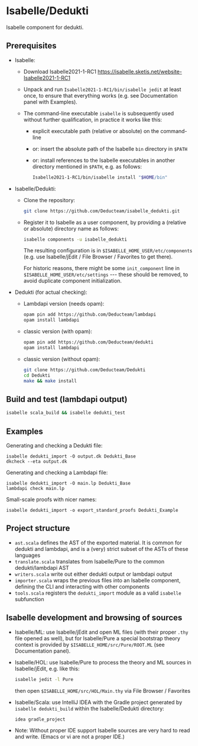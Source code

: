 # Isabelle/Dedukti

Isabelle component for dedukti.


## Prerequisites

  * Isabelle:

      - Download Isabelle2021-1-RC1 
        https://isabelle.sketis.net/website-Isabelle2021-1-RC1

      - Unpack and run `Isabelle2021-1-RC1/bin/isabelle jedit` at least
        once, to ensure that everything works (e.g. see Documentation
        panel with Examples).

      - The command-line executable `isabelle` is subsequently used
        without further qualification, in practice it works like this:

          + explicit executable path (relative or absolute) on the command-line

          + or: insert the absolute path of the Isabelle `bin`
            directory in `$PATH`

          + or: install references to the Isabelle executables in
            another directory mentioned in `$PATH`, e.g. as follows:
            ```bash
            Isabelle2021-1-RC1/bin/isabelle install "$HOME/bin"
            ```

  * Isabelle/Dedukti:

      - Clone the repository:
        ```bash
        git clone https://github.com/Deducteam/isabelle_dedukti.git
        ```

      - Register it to Isabelle as a user component, by providing a
        (relative or absolute) directory name as follows:
        ```bash
        isabelle components -u isabelle_dedukti
        ```
        The resulting configuration is in `$ISABELLE_HOME_USER/etc/components`
        (e.g. use Isabelle/jEdit / File Browser / Favorites to get there).

        For historic reasons, there might be some `init_component`
        line in `$ISABELLE_HOME_USER/etc/settings` --- these should be
        removed, to avoid duplicate component initialization.

  * Dedukti (for actual checking):

    - Lambdapi version (needs opam):
      ```bash
      opam pin add https://github.com/Deducteam/lambdapi
      opam install lambdapi
      ```

    - classic version (with opam):
      ```bash
      opam pin add https://github.com/Deducteam/dedukti
      opam install lambdapi
      ```

    - classic version (without opam):
      ```bash
      git clone https://github.com/Deducteam/Dedukti
      cd Dedukti
      make && make install
      ```



## Build and test (lambdapi output)

```bash
isabelle scala_build && isabelle dedukti_test
```


## Examples

Generating and checking a Dedukti file:

```
isabelle dedukti_import -O output.dk Dedukti_Base
dkcheck --eta output.dk
```

Generating and checking a Lambdapi file:

```
isabelle dedukti_import -O main.lp Dedukti_Base
lambdapi check main.lp
```

Small-scale proofs with nicer names:

```
isabelle dedukti_import -o export_standard_proofs Dedukti_Example
```

## Project structure
- `ast.scala` defines the AST of the exported material. It is common for dedukti and lambdapi, and is a (very) strict subset of the ASTs of these languages
- `translate.scala` translates from Isabelle/Pure to the common dedukti/lambdapi AST
- `writers.scala` write out either dedukti output or lambdapi output
- `importer.scala` wraps the previous files into an Isabelle component, defining the CLI and interacting with other components
- `tools.scala` registers the `dedukti_import` module as a valid `isabelle` subfunction


## Isabelle development and browsing of sources

* Isabelle/ML: use Isabelle/jEdit and open ML files (with their proper
  `.thy` file opened as well), but for Isabelle/Pure a special
  bootstrap theory context is provided by
  `$ISABELLE_HOME/src/Pure/ROOT.ML` (see Documentation panel).

* Isabelle/HOL: use Isabelle/Pure to process the theory and ML sources
  in Isabelle/jEdit, e.g. like this:
  ```bash
  isabelle jedit -l Pure
  ```
  then open `$ISABELLE_HOME/src/HOL/Main.thy` via File Browser / Favorites

* Isabelle/Scala: use IntelliJ IDEA with the Gradle project generated
  by `isabelle dedukti_build` within the Isabelle/Dedukti directory:
  ```bash
  idea gradle_project
  ```
* Note: Without proper IDE support Isabelle sources are very hard to
  read and write.  (Emacs or vi are not a proper IDE.)
